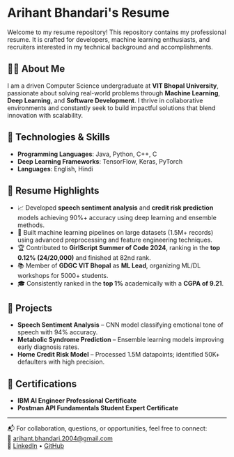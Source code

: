 # Arihant Bhandari's Resume

Welcome to my resume repository! This repository contains my professional resume. It is crafted for developers, machine learning enthusiasts, and recruiters interested in my technical background and accomplishments.

## 👨‍💻 About Me

I am a driven Computer Science undergraduate at **VIT Bhopal University**, passionate about solving real-world problems through **Machine Learning**, **Deep Learning**, and **Software Development**. I thrive in collaborative environments and constantly seek to build impactful solutions that blend innovation with scalability.

## 🧠 Technologies & Skills

- **Programming Languages**: Java, Python, C++, C  
- **Deep Learning Frameworks**: TensorFlow, Keras, PyTorch  
- **Languages**: English, Hindi  

## 🚀 Resume Highlights

- 📈 Developed **speech sentiment analysis** and **credit risk prediction** models achieving 90%+ accuracy using deep learning and ensemble methods.  
- 🧠 Built machine learning pipelines on large datasets (1.5M+ records) using advanced preprocessing and feature engineering techniques.  
- 🏆 Contributed to **GirlScript Summer of Code 2024**, ranking in the **top 0.12% (24/20,000)** and finished at 82nd rank.  
- 📚 Member of **GDGC VIT Bhopal** as **ML Lead**, organizing ML/DL workshops for 5000+ students.  
- 🎓 Consistently ranked in the **top 1%** academically with a **CGPA of 9.21**.

## 📄 Projects

- **Speech Sentiment Analysis** – CNN model classifying emotional tone of speech with 94% accuracy.  
- **Metabolic Syndrome Prediction** – Ensemble learning models improving early diagnosis rates.  
- **Home Credit Risk Model** – Processed 1.5M datapoints; identified 50K+ defaulters with high precision.

## 📜 Certifications

- **IBM AI Engineer Professional Certificate**  
- **Postman API Fundamentals Student Expert Certificate**

---

📬 For collaboration, questions, or opportunities, feel free to connect:  
📧 arihant.bhandari.2004@gmail.com  
🔗 [LinkedIn](https://linkedin.com/in/arihant-bhandari) • [GitHub](https://github.com/Arihant-Bhandari)
